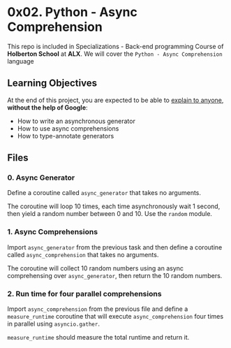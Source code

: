0x02. Python - Async Comprehension
==================================

This repo is included in Specializations - Back-end programming Course of **Holberton School** at **ALX**. We will cover the `Python - Async Comprehension` language


Learning Objectives
-------------------

At the end of this project, you are expected to be able to [explain to anyone](https://intranet.hbtn.io/rltoken/JRP7eBbJ167jvXfjr3HafA "explain to anyone"), **without the help of Google**:

*   How to write an asynchronous generator
*   How to use async comprehensions
*   How to type-annotate generators

Files
-----

### 0\. Async Generator

Define a coroutine called `async_generator` that takes no arguments.

The coroutine will loop 10 times, each time asynchronously wait 1 second, then yield a random number between 0 and 10. Use the `random` module.

### 1\. Async Comprehensions

Import `async_generator` from the previous task and then define a coroutine called `async_comprehension` that takes no arguments.

The coroutine will collect 10 random numbers using an async comprehensing over `async_generator`, then return the 10 random numbers.

### 2\. Run time for four parallel comprehensions

Import `async_comprehension` from the previous file and define a `measure_runtime` coroutine that will execute `async_comprehension` four times in parallel using `asyncio.gather`.

`measure_runtime` should measure the total runtime and return it.
